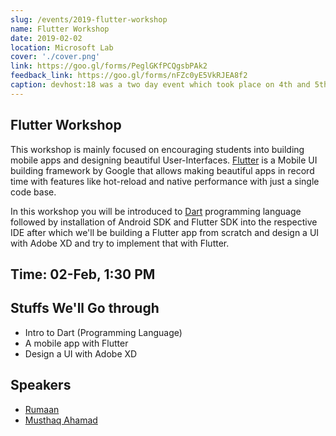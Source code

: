 ```yaml
---
slug: /events/2019-flutter-workshop
name: Flutter Workshop
date: 2019-02-02
location: Microsoft Lab
cover: './cover.png'
link: https://goo.gl/forms/PeglGKfPCQgsbPAk2
feedback_link: https://goo.gl/forms/nFZc0yE5VkRJEA8f2
caption: devhost:18 was a two day event which took place on 4th and 5th May 2018 and had speakers from various organizations. 
---
```


## Flutter Workshop 
This workshop is mainly focused on encouraging students into building mobile apps and designing beautiful User-Interfaces. [Flutter](https://flutter.io) is a Mobile UI building framework by Google that allows making beautiful apps in record time with features like hot-reload and native performance with just a single code base.

In this workshop you will be introduced to [Dart](https://dartlang.org) programming language followed by installation of Android SDK and Flutter SDK into the respective IDE after which we'll be building a Flutter app from scratch and design a UI with Adobe XD and try to implement that with Flutter.

## Time: 02-Feb, 1:30 PM

## Stuffs We'll Go through
- Intro to Dart (Programming Language)
- A mobile app with Flutter
- Design a UI with Adobe XD

## Speakers
- [Rumaan](https://github.com/rumaan)
- [Musthaq Ahamad](https://github.com/haxzie)

